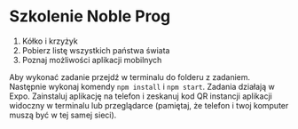 # Szkolenie Noble Prog

1. Kółko i krzyżyk
2. Pobierz listę wszystkich państwa świata
3. Poznaj możliwości aplikacji mobilnych

Aby wykonać zadanie przejdź w terminalu do folderu z zadaniem. Następnie wykonaj komendy `npm install` i `npm start`. Zadania działają w Expo. Zainstaluj aplikację na telefon i zeskanuj kod QR instancji aplikacji widoczny w terminalu lub przeglądarce (pamiętaj, że telefon i twoj komputer muszą być w tej samej sieci).